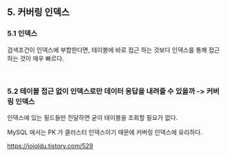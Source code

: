 ## 5. 커버링 인덱스
### 5.1 인덱스
검색조건이 인덱스에 부합한다면, 테이블에 바로 접근 하는 것보다 인덱스를 통해 접근하는 것이 매우 빠르다.

<br>

### 5.2 테이블 접근 없이 인덱스로만 데이터 응답을 내려줄 수 있을까 -> 커버링 인덱스
인덱스에 있는 필드들만 전달하면 굳이 테이블을 조회할 필요가 없다.

MySQL 에서는 PK 가 클러스터 인덱스이기 때문에 커버링 인덱스에 유리하다.

https://jojoldu.tistory.com/529
